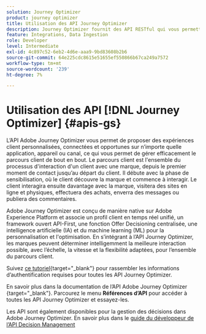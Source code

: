 ```yaml
---
solution: Journey Optimizer
product: journey optimizer
title: Utilisation des API Journey Optimizer
description: Journey Optimizer fournit des API RESTful qui vous permettent d’effectuer des opérations clés par programmation dans vos applications. Découvrez comment y accéder et les utiliser.
feature: Integrations, Data Ingestion
role: Developer
level: Intermediate
exl-id: 4c897c52-6eb2-4d6e-aaa9-9bd83608b2b6
source-git-commit: 64e225cdc8615e51655ef550866b67ca249a7572
workflow-type: tm+mt
source-wordcount: '239'
ht-degree: 7%

---
```


# Utilisation des API [!DNL Journey Optimizer] {#apis-gs}

L’API Adobe Journey Optimizer vous permet de proposer des expériences client personnalisées, connectées et opportunes sur n’importe quelle application, appareil ou canal, ce qui vous permet de gérer efficacement le parcours client de bout en bout. Le parcours client est l&#39;ensemble du processus d&#39;interaction d&#39;un client avec une marque, depuis le premier moment de contact jusqu’au départ du client. Il débute avec la phase de sensibilisation, où le client découvre la marque et commence à interagir. Le client interagira ensuite davantage avec la marque, visitera des sites en ligne et physiques, effectuera des achats, enverra des messages ou publiera des commentaires.

Adobe Journey Optimizer est conçu de manière native sur Adobe Experience Platform et associe un profil client en temps réel unifié, un framework ouvert API-First, une fonction Offer Decisioning centralisée, une intelligence artificielle (IA) et du machine learning (ML) pour la personnalisation et l&#39;optimisation. En s’intégrant à l’API Journey Optimizer, les marques peuvent déterminer intelligemment la meilleure interaction possible, avec l’échelle, la vitesse et la flexibilité adaptées, pour l’ensemble du parcours client.

Suivez [ce tutoriel](https://developer.adobe.com/journey-optimizer-apis/references/authentication/){target="_blank"} pour rassembler les informations d’authentification requises pour toutes les API Journey Optimizer.

En savoir plus dans la documentation de l’API Adobe Journey Optimizer [](https://developer.adobe.com/journey-optimizer-apis/){target="_blank"}. Parcourez le menu **Références d’API** pour accéder à toutes les API Journey Optimizer et essayez-les.

Les API sont également disponibles pour la gestion des décisions dans Adobe Journey Optimizer. En savoir plus dans le [guide du développeur de l’API Decision Management](../offers/api-reference/getting-started.md)
